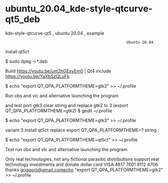 # ubuntu_20.04_kde-style-qtcurve-qt5_deb
kde-style-qtcurve-qt5 , ubuntu 20.04 , example

                                                          Ubuntu 20.04
                                                          
install qt5ct                                                         

$ sudo dpkg -i *.deb

Build https://youtu.be/um2hGExyEm0 | Qt4 include https://youtu.be/YaXbSzQLuFk

$ echo "export QT_QPA_PLATFORMTHEME=gtk2" >> ~/.profile

Run obs and vlc and alternative launching the program

and test port gtk3 clear string and replace gtk2 to 3 (export QT_QPA_PLATFORMTHEME=gtk2) $ gedit ~/.profile

$ echo "export QT_QPA_PLATFORMTHEME=gtk3" >> ~/.profile

variant 3 install qt5ct replace export QT_QPA_PLATFORMTHEME=? string :

$ echo "export QT_QPA_PLATFORMTHEME=qt5ct" >> ~/.profile

Test run obs and vlc and alternative launching the program

Only real technologies, not any fictional parasitic distributions support real technology investments and donate dollar card VISA 4817 7601 8112 4706 thanks griggorii@gmail.comecho "export QT_QPA_PLATFORMTHEME=gtk2" >> ~/.profile

